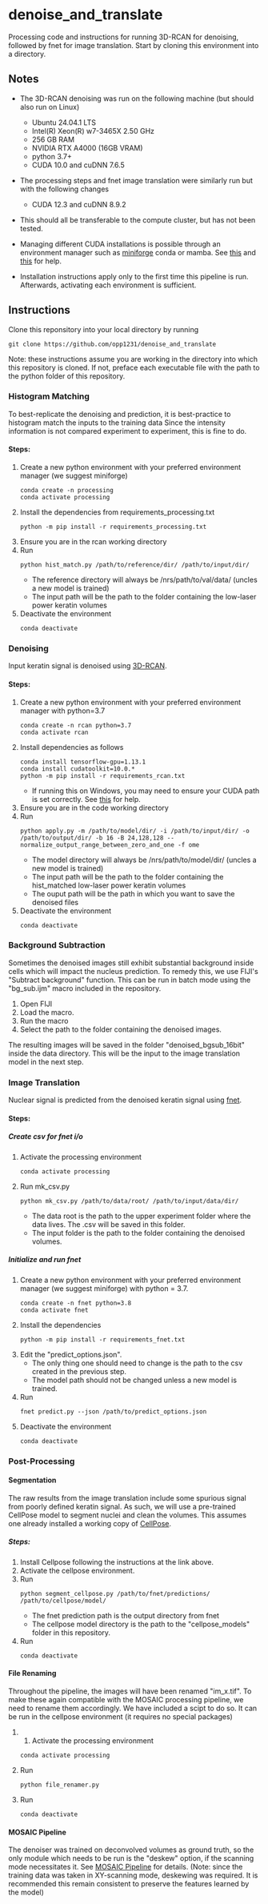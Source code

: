 # denoise_and_translate
Processing code and instructions for running 3D-RCAN for denoising, followed by fnet for image translation.
Start by cloning this environment into a directory.
## Notes
* The 3D-RCAN denoising was run on the following machine (but should also run on Linux)
    + Ubuntu 24.04.1 LTS 
    + Intel(R) Xeon(R) w7-3465X   2.50 GHz
    + 256 GB RAM
    + NVIDIA RTX A4000 (16GB VRAM)
    + python 3.7+
    + CUDA 10.0 and cuDNN 7.6.5 

* The processing steps and fnet image translation were similarly run but with the following changes
    + CUDA 12.3 and cuDNN 8.9.2

* This should all be transferable to the compute cluster, but has not been tested.
* Managing different CUDA installations is possible through an environment manager such as [miniforge](https://mamba.readthedocs.io/en/latest/installation/mamba-installation.html) conda or mamba. 
See [this](https://docs.nvidia.com/cuda/cuda-installation-guide-microsoft-windows/#using-conda-to-install-the-cuda-software) and [this](https://hamel.dev/notes/cuda.html) for help.

* Installation instructions apply only to the first time this pipeline is run. Afterwards, activating each environment is sufficient.

## Instructions
Clone this reponsitory into your local directory by running
```
git clone https://github.com/opp1231/denoise_and_translate
```
Note: these instructions assume you are working in the directory into which this repository is cloned. If not, preface each executable file with the path to the python folder of this repository.

### Histogram Matching
To best-replicate the denoising and prediction, it is best-practice to histogram match the inputs to the training data
Since the intensity information is not compared experiment to experiment, this is fine to do.

#### Steps: 
1. Create a new python environment with your preferred environment manager (we suggest miniforge)
    ```
    conda create -n processing
    conda activate processing
    ```
2. Install the dependencies from requirements_processing.txt
    ```
    python -m pip install -r requirements_processing.txt
    ```
3. Ensure you are in the rcan working directory
4. Run 
    ```
    python hist_match.py /path/to/reference/dir/ /path/to/input/dir/
    ```
    * The reference directory will always be /nrs/path/to/val/data/ (uncles a new model is trained)
    * The input path will be the path to the folder containing the low-laser power keratin volumes
5. Deactivate the environment
    ```
    conda deactivate
    ```

### Denoising
Input keratin signal is denoised using [3D-RCAN](https://github.com/AiviaCommunity/3D-RCAN). 

#### Steps: 
1. Create a new python environment with your preferred environment manager with python=3.7
    ```
    conda create -n rcan python=3.7
    conda activate rcan
    ```
2. Install dependencies as follows
    ```
    conda install tensorflow-gpu=1.13.1
    conda install cudatoolkit=10.0.*
    python -m pip install -r requirements_rcan.txt
    ```
    * If running this on Windows, you may need to ensure your CUDA path is set correctly. See [this](https://stackoverflow.com/questions/69632875/cuda-path-not-detected-set-cuda-path-environment-variable-if-cupy-fails-to-load) for help.
3. Ensure you are in the code working directory
4. Run 
    ```
    python apply.py -m /path/to/model/dir/ -i /path/to/input/dir/ -o /path/to/output/dir/ -b 16 -B 24,128,128 --normalize_output_range_between_zero_and_one -f ome
    ```
    * The model directory will always be /nrs/path/to/model/dir/ (uncles a new model is trained)
    * The input path will be the path to the folder containing the hist_matched low-laser power keratin volumes
    * The ouput path will be the path in which you want to save the denoised files
5. Deactivate the environment
    ```
    conda deactivate
    ```

### Background Subtraction
Sometimes the denoised images still exhibit substantial background inside cells which will impact the nucleus prediction. To remedy this, we use FIJI's "Subtract background" function. This can be run in batch mode using the "bg_sub.ijm" macro included in the repository.
1. Open FIJI
2. Load the macro.
3. Run the macro
4. Select the path to the folder containing the denoised images.

The resulting images will be saved in the folder "denoised_bgsub_16bit" inside the data directory. This will be the input to the image translation model in the next step.

### Image Translation
Nuclear signal is predicted from the denoised keratin signal using [fnet](https://github.com/AllenCellModeling/pytorch_fnet).

#### Steps: 
##### Create csv for fnet i/o
1. Activate the processing environment
    ```
    conda activate processing
    ```
2. Run mk_csv.py
    ```
    python mk_csv.py /path/to/data/root/ /path/to/input/data/dir/
    ```
    * The data root is the path to the upper experiment folder where the data lives. The .csv will be saved in this folder.
    * The input folder is the path to the folder containing the denoised volumes.

##### Initialize and run fnet
1. Create a new python environment with your preferred environment manager (we suggest miniforge) with python = 3.7.
    ```
    conda create -n fnet python=3.8
    conda activate fnet
    ```
3. Install the dependencies 
    ```
    python -m pip install -r requirements_fnet.txt
    ```
5. Edit the "predict_options.json".
    * The only thing one should need to change is the path to the csv created in the previous step.
    * The model path should not be changed unless a new model is trained.
6. Run 
    ```
    fnet predict.py --json /path/to/predict_options.json
    ```
7. Deactivate the environment
    ```
    conda deactivate
    ```

### Post-Processing

#### Segmentation
The raw results from the image translation include some spurious signal from poorly defined keratin signal. As such, we will use a pre-trained CellPose model to segment nuclei and clean the volumes. This assumes one already installed a working copy of [CellPose](https://github.com/MouseLand/cellpose).

##### Steps: 
1. Install Cellpose following the instructions at the link above.
2. Activate the cellpose environment.
3. Run 
    ```
    python segment_cellpose.py /path/to/fnet/predictions/ /path/to/cellpose/model/
    ```
    * The fnet prediction path is the output directory from fnet
    * The cellpose model directory is the path to the "cellpose_models" folder in this repository.
4. Run
    ```
    conda deactivate
    ```

#### File Renaming
Throughout the pipeline, the images will have been renamed "im_x.tif". To make these again compatible with the MOSAIC processing pipeline, we need to rename them accordingly. We have included a scipt to do so. It can be run in the cellpose environment (it requires no special packages)
1. 1. Activate the processing environment
    ```
    conda activate processing
    ```
2. Run
    ```
    python file_renamer.py 
    ```
3. Run
    ```
    conda deactivate
    ```

#### MOSAIC Pipeline
The denoiser was trained on deconvolved volumes as ground truth, so the only module which needs to be run is the "deskew" option, if the scanning mode necessitates it. See [MOSAIC Pipeline](https://aicjanelia.github.io/LLSM/) for details. (Note: since the training data was taken in XY-scanning mode, deskewing was required. It is recommended this remain consistent to preserve the features learned by the model)